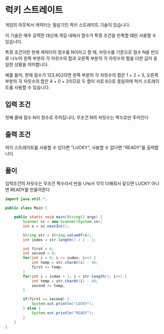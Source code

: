 # 럭키 스트레이트

게임의 아웃복서 캐릭터는 필살기인 럭키 스트레이트 기술이 있습니다.

이 기술은 매우 강력한 대신에 게임 내에서 점수가 특정 조건을 만족할 떄만 사용할 수 있습니다.

특정 조건이란 현재 캐릭터의 점수를 N이라고 할 때, 자릿수를 기준으로 점수 N을 반으로 나누어 왼쪽 부분의 각 자릿수의 합과 오른쪽 부분의 각 자릿수의 합을 더한 값이 동일한 상황을 의미합니다.

예를 들어, 현재 점수가 123,402라면 왼쪽 부분의 각 자릿수의 합은 1 + 2 + 3, 오른쪽 부분의 각 자릿수의 합은 4 + 0 + 2이므로 두 합이 서로 6으로 동일하여 럭키 스트레이트를 사용할 수 있습니다.

## 입력 조건

첫째 줄에 점수 N이 정수로 주어집니다, 무조건 N의 자릿수는 짝수로만 주어진다

## 출력 조건

럭키 스트레이트를 사용할 수 있다면 "LUCKY", 사용할 수 없다면 "READY"를 출력합니다

## 풀이

입력조건의 자릿수는 무조건 짝수라서 반을 나눠서 각각 더해줘서 같으면 LUCKY 아니면 READY를 만들어준다

```java
import java.util.*;

public class Main {

    public static void main(String[] args) {
        Scanner sc = new Scanner(System.in);
        int n = sc.nextInt();

        String str = String.valueOf(n);
        int index = str.length() / 2 - 1;

        int first = 0;
        int second = 0;
        for(int i = 0; i <= index; i++) {
            int temp = str.charAt(i) - 48;
            first += temp;
        }
        for(int i = index + 1; i < str.length(); i++) {
            int temp = str.charAt(i) - 48;
            second += temp;
        }

        if(first == second) {
            System.out.println("LUCKY");
        } else {
            System.out.println("READY");
        }
    }
}
```